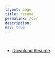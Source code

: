 ```yaml
---
layout: page
title: resume
permalink: /cv/
description:
nav: true
---
```



<!-- <br> -->

<!-- {% include embedpdf.html source="https://drive.google.com/file/d/1adiSFK4NkFyDmMPDF3REhVIkQP5Wt_Gy/preview" width=100 height=800 %} -->

<object data="{{ site.url }}{{ site.baseurl }}/assets/pdf/RohanDoshiResume.pdf" width="100%"
height="600" type="application/pdf"></object>

<br>

- [Download Resume](/assets/pdf/RohanDoshiResume.pdf)


<!-- <object data="assets/pdf/sdaza_resume.pdf" width="100" height="800" type='application/pdf'></object> -->